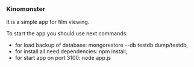 ### Kinomonster
It is a simple app for film viewing.

To start the app you should use next commands:
- for load backup of database: mongorestore --db testdb dump/testdb,
- for install all need dependencies: npm install,
- for start app on port 3100: node app.js 
